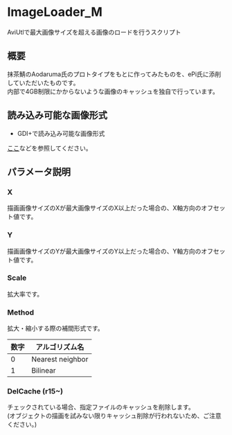 # ImageLoader_M
AviUtlで最大画像サイズを超える画像のロードを行うスクリプト

## 概要
抹茶鯖のAodaruma氏のプロトタイプをもとに作ってみたものを、ePi氏に添削していただいたものです。  
内部で4GB制限にかからないような画像のキャッシュを独自で行っています。

## 読み込み可能な画像形式
+ GDI+で読み込み可能な画像形式

[ここ](https://docs.microsoft.com/ja-jp/windows/win32/gdiplus/-gdiplus-types-of-bitmaps-about#graphics-file-formats)などを参照してください。

## パラメータ説明
### X
描画画像サイズのXが最大画像サイズのX以上だった場合の、X軸方向のオフセット値です。
### Y
描画画像サイズのYが最大画像サイズのY以上だった場合の、Y軸方向のオフセット値です。
### Scale  
拡大率です。
### Method   
拡大・縮小する際の補間形式です。  

|数字| アルゴリズム名 |
|----|----------------|
| 0  |Nearest neighbor|
| 1  |Bilinear        |

### DelCache (r15~)
チェックされている場合、指定ファイルのキャッシュを削除します。  
(オブジェクトの描画を試みない限りキャッシュ削除が行われないため、ご注意ください。)
